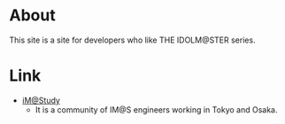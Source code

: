 # About

This site is a site for developers who like THE IDOLM@STER series.

# Link
- [iM@Study](https://github.com/imas)
  - It is a community of IM@S engineers working in Tokyo and Osaka.
